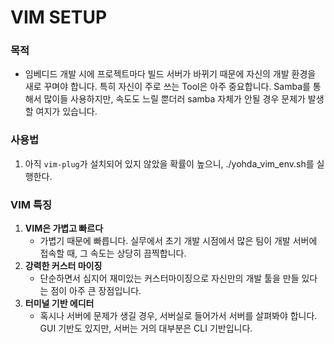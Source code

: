 # VIM SETUP

### 목적 

- 임베디드 개발 시에 프로젝트마다 빌드 서버가 바뀌기 때문에 자신의 개발 환경을 새로 꾸며야 합니다. 특히 자신이 주로 쓰는 Tool은 아주 중요합니다. Samba를 통해서 많이들 사용하지만, 속도도 느릴 뿐더러 samba 자체가 안될 경우 문제가 발생할 여지가 있습니다.  

### 사용법
1. 아직 `vim-plug`가 설치되어 있지 않았을 확률이 높으니, ./yohda_vim_env.sh를 실행한다.

### VIM 특징
 1. **VIM은 가볍고 빠르다**
    - 가볍기 때문에 빠릅니다. 실무에서 초기 개발 시점에서 많은 팀이 개발 서버에 접속할 때, 그 속도는 상당히 끔찍합니다.  
 2. **강력한 커스터 마이징**  
    - 단순하면서 심지어 재미있는 커스터마이징으로 자신만의 개발 툴을 만들 있다는 점이 아주 큰 장점입니다.  
 3. **터미널 기반 에디터**
    - 혹시나 서버에 문제가 생길 경우, 서버실로 들어가서 서버를 살펴봐야 합니다. GUI 기반도 있지만, 서버는 거의 대부분은 CLI 기반입니다.
 
